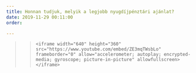 ```yaml
---
title: Honnan tudjuk, melyik a legjobb nyugdíjpénztári ajánlat?
date: 2019-11-29 00:11:00
order: 

---
```

> >     <iframe width="640" height="360" src="https://www.youtube.com/embed/ZE3mqTWsbLo" frameborder="0" allow="accelerometer; autoplay; encrypted-media; gyroscope; picture-in-picture" allowfullscreen></iframe>
